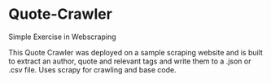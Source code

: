# Quote-Crawler
Simple Exercise in Webscraping  

This Quote Crawler was deployed on a sample scraping website and is built to extract an author, quote and relevant tags and write them to a .json or .csv file. Uses scrapy for crawling and base code.
